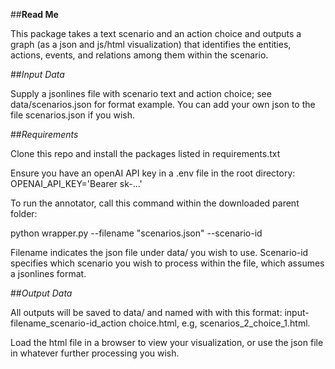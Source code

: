 
##<b>Read Me</b>

This package takes a text scenario and an action choice and outputs a graph (as a json and js/html visualization) that identifies the entities, actions, events, and relations among them within the scenario. 

##<i>Input Data</i>

Supply a jsonlines file with scenario text and action choice; see data/scenarios.json for format example. You can add your own json to the file scenarios.json if you wish.

##<i>Requirements</i>

Clone this repo and  install the packages listed in requirements.txt

Ensure you have an openAI API key in a .env file in the root directory:
OPENAI_API_KEY='Bearer sk-...'

To run the annotator, call this command within the downloaded parent folder:

python wrapper.py --filename "scenarios.json" --scenario-id <line number in the file>

Filename indicates the json file under data/ you wish to use. Scenario-id specifies which scenario you wish to process within the file, which assumes a jsonlines format.

##<i>Output Data</i>

All outputs will be saved to data/ and named with with this format: input-filename_scenario-id_action choice.html, e.g, scenarios_2_choice_1.html. 

Load the html file in a browser to view your visualization, or use the json file in whatever further processing you wish.




